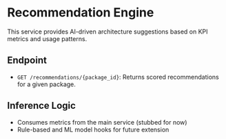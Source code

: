 # Recommendation Engine

This service provides AI-driven architecture suggestions based on KPI metrics and usage patterns.

## Endpoint
- `GET /recommendations/{package_id}`: Returns scored recommendations for a given package.

## Inference Logic
- Consumes metrics from the main service (stubbed for now)
- Rule-based and ML model hooks for future extension
